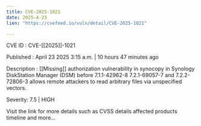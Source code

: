 ```yaml
---
title: CVE-2025-1021
date: 2025-4-23
lien: "https://cvefeed.io/vuln/detail/CVE-2025-1021"

---
```


CVE ID : CVE-[[2025]]-1021

Published :  April 23
2025
3:15 a.m. | 10 hours
47 minutes ago

Description :  [[Missing]] authorization vulnerability in synocopy in Synology DiskStation Manager (DSM) before 7.1.1-42962-8
7.2.1-69057-7 and 7.2.2-72806-3 allows remote attackers to read arbitrary files via unspecified vectors.

Severity: 7.5 | HIGH

Visit the link for more details
such as CVSS details
affected products
timeline
and more...

